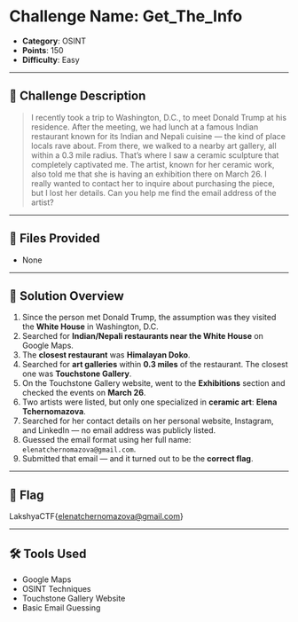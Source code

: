 # Challenge Name: Get_The_Info

- **Category**: OSINT  
- **Points**: 150  
- **Difficulty**: Easy  

---

## 🧠 Challenge Description

> I recently took a trip to Washington, D.C., to meet Donald Trump at his residence. After the meeting, we had lunch at a famous Indian restaurant known for its Indian and Nepali cuisine — the kind of place locals rave about. From there, we walked to a nearby art gallery, all within a 0.3 mile radius. That’s where I saw a ceramic sculpture that completely captivated me. The artist, known for her ceramic work, also told me that she is having an exhibition there on March 26. I really wanted to contact her to inquire about purchasing the piece, but I lost her details. Can you help me find the email address of the artist?

---

## 📁 Files Provided

- None

---

## 🧩 Solution Overview

1. Since the person met Donald Trump, the assumption was they visited the **White House** in Washington, D.C.
2. Searched for **Indian/Nepali restaurants near the White House** on Google Maps.
3. The **closest restaurant** was **Himalayan Doko**.
4. Searched for **art galleries** within **0.3 miles** of the restaurant. The closest one was **Touchstone Gallery**.
5. On the Touchstone Gallery website, went to the **Exhibitions** section and checked the events on **March 26**.
6. Two artists were listed, but only one specialized in **ceramic art**: **Elena Tchernomazova**.
7. Searched for her contact details on her personal website, Instagram, and LinkedIn — no email address was publicly listed.
8. Guessed the email format using her full name: `elenatchernomazova@gmail.com`.
9. Submitted that email — and it turned out to be the **correct flag**.

---

## 🏁 Flag
LakshyaCTF{elenatchernomazova@gmail.com}

---

## 🛠️ Tools Used

- Google Maps  
- OSINT Techniques  
- Touchstone Gallery Website  
- Basic Email Guessing

